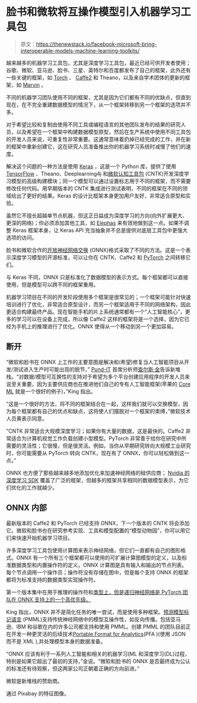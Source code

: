 # 脸书和微软将互操作模型引入机器学习工具包

> 原文：<https://thenewstack.io/facebook-microsoft-bring-interoperable-models-machine-learning-toolkits/>

越来越多的机器学习工具包，尤其是深度学习工具包，最近已经可供开发者使用；谷歌、微软、亚马逊、脸书、三星、英特尔和百度都发布了自己的框架，此外还有一些关键的框架，如 [Torch](http://torch.ch/) 、 [Caffe2](https://github.com/caffe2/caffe2) 和 Theano，以及来自学术团体的更新的框架，如 [Marvin](http://marvinproject.sourceforge.net/en/index.html) 。

不同的机器学习团队使用不同的框架，尤其是因为它们都有不同的优缺点，但直到现在，在不完全重建数据模型的情况下，从一个框架转移到另一个框架的选项并不多。

对于希望比较和复制由使用不同工具或编程语言的其他团队发布的结果的研究人员，以及希望在一个框架中构建数据模型原型，然后在生产系统中使用不同工具包的开发人员来说，可重复性非常重要。这通常意味着扔掉已经完成的工作，并在新的框架中重新创建它，这在研究人员准备推出你的机器学习系统时减慢了他们的速度。

解决这个问题的一种方法是使用 [Keras](https://keras.io/) ，这是一个 Python 库，提供了使用 [TensorFlow](https://www.tensorflow.org/) 、Theano、Deeplearning4j 和[微软认知工具包](https://github.com/Microsoft/CNTK) (CNTK)开发深度学习模型的高级构建模块；同一个模型可以通过设置标志用于不同的框架，而不需要修改任何代码。用早期版本的 CNTK 集成进行测试表明，不同的框架在不同的领域给出了更好的结果。Keras 的设计比框架本身更加用户友好，非常适合原型和实验。

虽然它不擅长超越单节点机器，但这正日益成为深度学习的方向(向外扩展更大、更深的网络)；你必须添加其他工具，如 [Elephas](https://github.com/maxpumperla/elephas/pulse) 来有效地做到这一点。如果不调整 Keras 框架本身，让 Keras API 充当抽象并不总是提供对底层工具包中更强大选项的访问。

脸书和微软合作的[开放神经网络交换](https://github.com/onnx/onnx) (ONNX)格式采取了不同的方法。这是一个表示深度学习模型的开源标准，可以让你在 CNTK、Caffe2 和 [PyTorch](http://pytorch.org/) 之间转移它们。

与 Keras 不同，ONNX 只是标准化了数据模型的表示方式。每个框架都可以直接使用，但是模型可以跨不同的框架重用。

机器学习项目在不同的开发阶段使用多个框架是很常见的；一个框架可能针对快速培训进行了优化，非常适合原型设计，而另一个框架适用于不同的网络架构，因此更适合构建最终产品。现在智能手机的片上系统通常都有一个“人工智能核心”，更多的学习可以在设备上完成，所以像 Caffe2 这样的框架将是一个选择，因为它已经为手机上的推理进行了优化。ONNX 使得从一个移动到另一个更加容易。

## 断开

“微软和脸书在 ONNX 上工作的主要意图是解决和(希望)修复当人工智能项目从开发/测试进入生产时可能出现的脱节，” [Pund-IT](http://www.pund-it.com/) 首席分析师[查尔斯·金](https://twitter.com/punditinc)告诉新堆栈。“对数据/模型可互换性的支持对于希望为多个平台创建应用程序的开发人员来说至关重要，因为主要供应商也在推进他们自己的专有人工智能框架(苹果的 [Core ML](https://developer.apple.com/machine-learning/) 就是一个很好的例子)，”King 指出。

“这是一个很好的方法，将不同的框架结合在一起，这样我们就可以交换模型，因为每个框架都有自己的优点和缺点，这将使人们摆脱对一个框架的束缚，”微软技术人员黄表示同意。

“CNTK 非常适合大规模深度学习；如果你有大量的数据，这是最快的。Caffe2 非常适合为计算机视觉工作负载创建小型模型。PyTorch 非常善于给你在研究中所需要的灵活性；它很慢，但是很灵活。例如，当你从早期研究转向大规模工业研究时，你可能需要从 PyTorch 转向 CNTK，现在有了 ONNX，你可以轻松做到这一点。”

ONNX 也方便了那些越来越多地添加优化来加速神经网络的硅供应商； [Nvidia 的深度学习 SDK](http://developer.nvidia.com/deep-learning-frameworks) 覆盖了广泛的框架，但越多的框架共享相同的数据模型表示，为它们优化的工作就越少。

## ONNX 内部

最新版本的 Caffe2 和 PyTorch 已经支持 ONNX，下一个版本的 CNTK 将会添加它。微软和脸书也在研究参考实现、工具和模型配置的“模型动物园”，你可以用它们来快速开始机器学习项目。

许多深度学习工具包使用计算图来表示神经网络，但它们一直都有自己的图形格式。ONNX 有一个所有三个框架都可以使用的可扩展计算图模型的定义，以及标准数据类型和内置操作符的定义。ONNX 计算图是具有输入和输出的节点列表。每个节点调用一个操作员；操作符没有存储在图中，但是每个支持 ONNX 的框架都将为标准支持的数据类型实现操作符。

第一个版本集中在用于推理的操作符和[类型上，但是递归神经网络是 PyTorch 团队在 ONNX 支持上的一个高优先级。](http://pytorch.org/docs/master/onnx.html)

King 指出，ONNX 并不是简化任务的唯一尝试，而是使用多种框架。[预测模型标记语言](https://sourceforge.net/projects/pmml/) (PMML)支持传统神经网络中的模型互操作性，如反向传播。包括亚马逊、IBM 和谷歌在内的许多公司都支持和使用 PMML。创建 PMML 的团队目前正在开发一种更灵活的后续技术[Portable Format for Analytics](http://dmg.org/pfa/index.html)(PFA )(使用 JSON 而不是 XML ),并处理模型本身的数据准备。

“ONNX 应该有利于一系列人工智能和相关的机器学习(ML 和深度学习(DL)过程，特别是如果它超出了最初的支持，”金说。“微软和脸书的 ONNX 是否最终成为公认的标准还有待观察，但这两家公司正朝着正确的方向前进。”

微软是新堆栈的赞助商。

通过 Pixabay 的特征图像。

<svg xmlns:xlink="http://www.w3.org/1999/xlink" viewBox="0 0 68 31" version="1.1"><title>Group</title> <desc>Created with Sketch.</desc></svg>